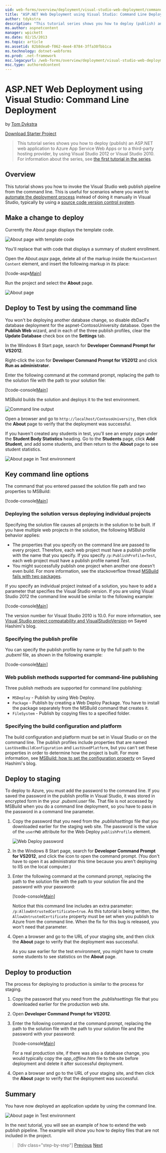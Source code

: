```yaml
---
uid: web-forms/overview/deployment/visual-studio-web-deployment/command-line-deployment
title: "ASP.NET Web Deployment using Visual Studio: Command Line Deployment | Microsoft Docs"
author: tdykstra
description: "This tutorial series shows you how to deploy (publish) an ASP.NET web application to Azure App Service Web Apps or to a third-party hosting provider, by usin..."
ms.author: aspnetcontent
manager: wpickett
ms.date: 02/15/2013
ms.topic: article
ms.assetid: 82b8dea0-f062-4ee4-8784-3ffa30fbb1ca
ms.technology: dotnet-webforms
ms.prod: .net-framework
msc.legacyurl: /web-forms/overview/deployment/visual-studio-web-deployment/command-line-deployment
msc.type: authoredcontent
---
```

ASP.NET Web Deployment using Visual Studio: Command Line Deployment
====================
by [Tom Dykstra](https://github.com/tdykstra)

[Download Starter Project](http://go.microsoft.com/fwlink/p/?LinkId=282627)

> This tutorial series shows you how to deploy (publish) an ASP.NET web application to Azure App Service Web Apps or to a third-party hosting provider, by using Visual Studio 2012 or Visual Studio 2010. For information about the series, see [the first tutorial in the series](introduction.md).


## Overview

This tutorial shows you how to invoke the Visual Studio web publish pipeline from the command line. This is useful for scenarios where you want to [automate the deployment process](../../../../aspnet/overview/developing-apps-with-windows-azure/building-real-world-cloud-apps-with-windows-azure/continuous-integration-and-continuous-delivery.md) instead of doing it manually in Visual Studio, typically by using a [source code version control system](../../../../aspnet/overview/developing-apps-with-windows-azure/building-real-world-cloud-apps-with-windows-azure/source-control.md).

## Make a change to deploy

Currently the About page displays the template code.

![About page with template code](command-line-deployment/_static/image1.png)

You'll replace that with code that displays a summary of student enrollment.

Open the *About.aspx* page, delete all of the markup inside the `MainContent` `Content` element, and insert the following markup in its place:

[!code-aspx[Main](command-line-deployment/samples/sample1.aspx)]

Run the project and select the **About** page.

![About page](command-line-deployment/_static/image2.png)

## Deploy to Test by using the command line

You won't be deploying another database change, so disable dbDacFx database deployment for the aspnet-ContosoUniversity database. Open the **Publish Web** wizard, and in each of the three publish profiles, clear the **Update Database** check box on the **Settings** tab.

In the Windows 8 Start page, search for **Developer Command Prompt for VS2012**.

Right-click the icon for **Developer Command Prompt for VS2012** and click **Run as administrator**.

Enter the following command at the command prompt, replacing the path to the solution file with the path to your solution file:

[!code-console[Main](command-line-deployment/samples/sample2.cmd)]

MSBuild builds the solution and deploys it to the test environment.

![Command line output](command-line-deployment/_static/image3.png)

Open a browser and go to `http://localhost/ContosoUniversity`, then click the **About** page to verify that the deployment was successful.

If you haven't created any students in test, you'll see an empty page under the **Student Body Statistics** heading. Go to the **Students** page, click **Add Student**, and add some students, and then return to the **About** page to see student statistics.

![About page in Test environment](command-line-deployment/_static/image4.png)

## Key command line options

The command that you entered passed the solution file path and two properties to MSBuild:

[!code-console[Main](command-line-deployment/samples/sample3.cmd)]

### Deploying the solution versus deploying individual projects

Specifying the solution file causes all projects in the solution to be built. If you have multiple web projects in the solution, the following MSBuild behavior applies:

- The properties that you specify on the command line are passed to every project. Therefore, each web project must have a publish profile with the name that you specify. If you specify `/p:PublishProfile=Test`, each web project must have a publish profile named *Test*.
- You might successfully publish one project when another one doesn't even build. For more information, see the stackoverflow thread [MSBuild fails with two packages](http://stackoverflow.com/questions/14226451/msbuild-fails-with-two-packages).

If you specify an individual project instead of a solution, you have to add a parameter that specifies the Visual Studio version. If you are using Visual Studio 2012 the command line would be similar to the following example:

[!code-console[Main](command-line-deployment/samples/sample4.cmd?highlight=1)]

The version number for Visual Studio 2010 is 10.0. For more information, see [Visual Studio project compatability and VisualStudioVersion](http://sedodream.com/2012/08/19/VisualStudioProjectCompatabilityAndVisualStudioVersion.aspx) on Sayed Hashimi's blog.

### Specifying the publish profile

You can specify the publish profile by name or by the full path to the *.pubxml* file, as shown in the following example:

[!code-console[Main](command-line-deployment/samples/sample5.cmd?highlight=1)]

### Web publish methods supported for command-line publishing

Three publish methods are supported for command line publishing:

- `MSDeploy` - Publish by using Web Deploy.
- `Package` - Publish by creating a Web Deploy Package. You have to install the package separately from the MSBuild command that creates it.
- `FileSystem` - Publish by copying files to a specified folder.

### Specifying the build configuration and platform

The build configuration and platform must be set in Visual Studio or on the command line. The publish profiles include properties that are named `LastUsedBuildConfiguration` and `LastUsedPlatform`, but you can't set these properties in order to determine how the project is built. For more information, see [MSBuild: how to set the configuration property](http://sedodream.com/2012/10/27/MSBuildHowToSetTheConfigurationProperty.aspx) on Sayed Hashimi's blog.

## Deploy to staging

To deploy to Azure, you must add the password to the command line. If you saved the password in the publish profile in Visual Studio, it was stored in encrypted form in the your *.pubxml.user* file. That file is not accessed by MSBuild when you do a command line deployment, so you have to pass in the password in a command line parameter.

1. Copy the password that you need from the *.publishsettings* file that you downloaded earlier for the staging web site. The password is the value of the `userPWD` attribute for the Web Deploy `publishProfile` element.

    ![Web Deploy password](command-line-deployment/_static/image5.png)
2. In the Windows 8 Start page, search for **Developer Command Prompt for VS2012**, and click the icon to open the command prompt. (You don't have to open it as administrator this time because you aren't deploying to IIS on the local computer.)
3. Enter the following command at the command prompt, replacing the path to the solution file with the path to your solution file and the password with your password:

    [!code-console[Main](command-line-deployment/samples/sample6.cmd)]

    Notice that this command line includes an extra parameter: `/p:AllowUntrustedCertificate=true`. As this tutorial is being written, the `AllowUntrustedCertificate` property must be set when you publish to Azure from the command line. When the fix for this bug is released, you won't need that parameter.
4. Open a browser and go to the URL of your staging site, and then click the **About** page to verify that the deployment was successful.

    As you saw earlier for the test environment, you might have to create some students to see statistics on the **About** page.

## Deploy to production

The process for deploying to production is similar to the process for staging.

1. Copy the password that you need from the *.publishsettings* file that you downloaded earlier for the production web site.
2. Open **Developer Command Prompt for VS2012**.
3. Enter the following command at the command prompt, replacing the path to the solution file with the path to your solution file and the password with your password:

    [!code-console[Main](command-line-deployment/samples/sample7.cmd)]

    For a real production site, if there was also a database change, you would typically copy the *app\_offline.htm* file to the site before deployment and delete it after successful deployment.
4. Open a browser and go to the URL of your staging site, and then click the **About** page to verify that the deployment was successful.

## Summary

You have now deployed an application update by using the command line.

![About page in Test environment](command-line-deployment/_static/image6.png)

In the next tutorial, you will see an example of how to extend the web publish pipeline. The example will show you how to deploy files that are not included in the project.

> [!div class="step-by-step"]
> [Previous](deploying-a-database-update.md)
> [Next](deploying-extra-files.md)
